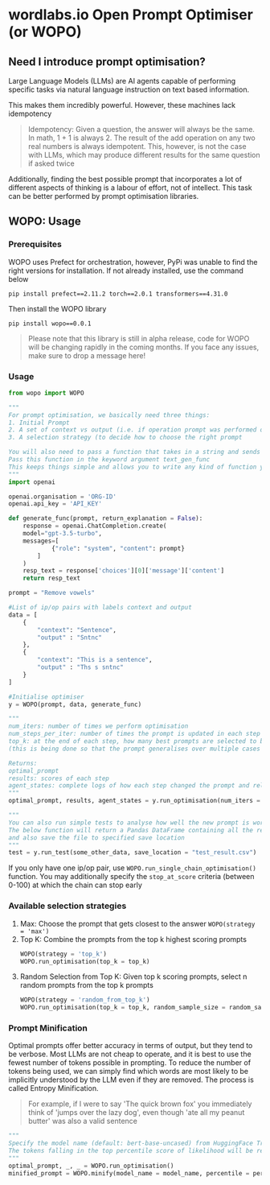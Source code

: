 # wordlabs.io Open Prompt Optimiser (or WOPO)

## Need I introduce prompt optimisation?
Large Language Models (LLMs) are AI agents capable of performing specific tasks via natural language instruction on text based information. 

This makes them incredibly powerful. However, these machines lack idempotency 

> Idempotency: Given a question, the answer will always be the same. In math, 1 + 1 is always 2.
> The result of the add operation on any two real numbers is always idempotent.
> This, however, is not the case with LLMs, which may produce different results for the same question if asked twice

Additionally, finding the best possible prompt that incorporates a lot of different aspects of thinking is a labour of effort, not of intellect. This task can be better performed by prompt optimisation libraries. 

## WOPO: Usage 
### Prerequisites
WOPO uses Prefect for orchestration, however, PyPi was unable to find the right versions for installation. 
If not already installed, use the command below
```
pip install prefect==2.11.2 torch==2.0.1 transformers==4.31.0
```
Then install the WOPO library 
```
pip install wopo==0.0.1
```
> Please note that this library is still in alpha release, code for WOPO will be changing rapidly in the coming months.
> If you face any issues, make sure to drop a message here!

 ### Usage
```python
from wopo import WOPO

"""
For prompt optimisation, we basically need three things:
1. Initial Prompt
2. A set of context vs output (i.e. if operation prompt was performed on context, what would be the correct output>)
3. A selection strategy (to decide how to choose the right prompt

You will also need to pass a function that takes in a string and sends it to the LLM and returns the string.
Pass this function in the keyword argument text_gen_func
This keeps things simple and allows you to write any kind of function you'd like to interact with your LLM
"""
import openai 

openai.organisation = 'ORG-ID'
openai.api_key = 'API_KEY'

def generate_func(prompt, return_explanation = False):
    response = openai.ChatCompletion.create(
    model="gpt-3.5-turbo",
    messages=[
            {"role": "system", "content": prompt}
        ]
    )
    resp_text = response['choices'][0]['message']['content']
    return resp_text

prompt = "Remove vowels"

#List of ip/op pairs with labels context and output
data = [
    {
        "context": "Sentence",
        "output" : "Sntnc"
    },
    {
        "context": "This is a sentence",
        "output" : "Ths s sntnc"
    }
]

#Initialise optimiser
y = WOPO(prompt, data, generate_func)

"""
num_iters: number of times we perform optimisation
num_steps_per_iter: number of times the prompt is updated in each step
top_k: at the end of each step, how many best prompts are selected to be merged into one
(this is being done so that the prompt generalises over multiple cases instead of specialising for one)

Returns:
optimal_prompt
results: scores of each step 
agent_states: complete logs of how each step changed the prompt and related feedback
"""
optimal_prompt, results, agent_states = y.run_optimisation(num_iters = 5, num_step_per_iter = 1, top_k = 2)

"""
You can also run simple tests to analyse how well the new prompt is working
The below function will return a Pandas DataFrame containing all the relevant information,
and also save the file to specified save location 
"""
test = y.run_test(some_other_data, save_location = "test_result.csv")
 ```

If you only have one ip/op pair, use ```WOPO.run_single_chain_optimisation()``` function. You may additionally specify the ```stop_at_score``` criteria (between 0-100) at which the chain can stop early

### Available selection strategies
1. Max: Choose the prompt that gets closest to the answer ```WOPO(strategy = 'max')```
2. Top K: Combine the prompts from the top k highest scoring prompts
   ```python
   WOPO(strategy = 'top_k')
   WOPO.run_optimisation(top_k = top_k)
   ```
3. Random Selection from Top K: Given top k scoring prompts, select n random prompts from the top k prompts
   ```python
   WOPO(strategy = 'random_from_top_k')
   WOPO.run_optimisation(top_k = top_k, random_sample_size = random_sample_size)
   ```
### Prompt Minification
Optimal prompts offer better accuracy in terms of output, but they tend to be verbose. Most LLMs are not cheap to operate, and it is best to use the fewest number of tokens possible in prompting. To reduce the number of tokens being used, we can simply find which words are most likely to be implicitly understood by the LLM even if they are removed. The process is called Entropy Minification.
> For example, if I were to say 'The quick brown fox' you immediately think of 'jumps over the lazy dog', even though 'ate all my peanut butter' was also a valid sentence


```python
"""
Specify the model name (default: bert-base-uncased) from HuggingFace Transformers library and provide a percentile score (default: 0.1).
The tokens falling in the top percentile score of likelihood will be removed 
"""
optimal_prompt, _, _ = WOPO.run_optimisation()
minified_prompt = WOPO.minify(model_name = model_name, percentile = percentile)
```



